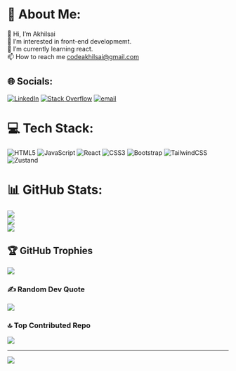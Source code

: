 # 💫 About Me:
👋 Hi, I’m Akhilsai<br>👀 I’m interested in front-end developmemt.<br>🌱 I’m currently learning react.<br>📫 How to reach me codeakhilsai@gmail.com


## 🌐 Socials:
[![LinkedIn](https://img.shields.io/badge/LinkedIn-%230077B5.svg?logo=linkedin&logoColor=white)](https://linkedin.com/in/https://www.linkedin.com/in/yelati-akhil-sai-5b3434267/) [![Stack Overflow](https://img.shields.io/badge/-Stackoverflow-FE7A16?logo=stack-overflow&logoColor=white)](https://stackoverflow.com/users/https://stackoverflow.com/users/21188481/akhil?tab=profile) [![email](https://img.shields.io/badge/Email-D14836?logo=gmail&logoColor=white)](mailto:codeakhilsai@gmail.com) 

# 💻 Tech Stack:
![HTML5](https://img.shields.io/badge/html5-%23E34F26.svg?style=flat&logo=html5&logoColor=white) ![JavaScript](https://img.shields.io/badge/javascript-%23323330.svg?style=flat&logo=javascript&logoColor=%23F7DF1E) ![React](https://img.shields.io/badge/react-%2320232a.svg?style=flat&logo=react&logoColor=%2361DAFB) ![CSS3](https://img.shields.io/badge/css3-%231572B6.svg?style=flat&logo=css3&logoColor=white) ![Bootstrap](https://img.shields.io/badge/bootstrap-%238511FA.svg?style=flat&logo=bootstrap&logoColor=white) ![TailwindCSS](https://img.shields.io/badge/tailwindcss-%2338B2AC.svg?style=flat&logo=tailwind-css&logoColor=white) ![Zustand](https://img.shields.io/badge/Zustand-%2320232a.svg?style=for-the-badge&logo=Zustand&logoColor=white)

# 📊 GitHub Stats:
![](https://github-readme-stats.vercel.app/api?username=Code-Akhilsai&theme=dark&hide_border=false&include_all_commits=true&count_private=true)<br/>
![](https://nirzak-streak-stats.vercel.app/?user=Code-Akhilsai&theme=dark&hide_border=false)<br/>
![](https://github-readme-stats.vercel.app/api/top-langs/?username=Code-Akhilsai&theme=dark&hide_border=false&include_all_commits=true&count_private=true&layout=compact)

## 🏆 GitHub Trophies
![](https://github-profile-trophy.vercel.app/?username=Code-Akhilsai&theme=radical&no-frame=false&no-bg=false&margin-w=4)

### ✍️ Random Dev Quote
![](https://quotes-github-readme.vercel.app/api?type=horizontal&theme=radical)

### 🔝 Top Contributed Repo
![](https://github-contributor-stats.vercel.app/api?username=Code-Akhilsai&limit=5&theme=jolly&combine_all_yearly_contributions=true)

---
[![](https://visitcount.itsvg.in/api?id=Code-Akhilsai&icon=0&color=0)](https://visitcount.itsvg.in)

<!-- Proudly created with GPRM ( https://gprm.itsvg.in ) -->

